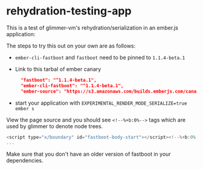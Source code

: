 # rehydration-testing-app

This is a test of glimmer-vm's rehydration/serialization in an ember.js application:

The steps to try this out on your own are as follows:

- `ember-cli-fastboot` and `fastboot` need to be pinned to `1.1.4-beta.1`
- Link to this tarbal of ember canary

  ```json
    "fastboot": "^1.1.4-beta.1",
    "ember-cli-fastboot": "^1.1.4-beta.1",
    "ember-source": "https://s3.amazonaws.com/builds.emberjs.com/canary/shas/462c33ff573a271edc4bcd907025e190d327f8a6.tgz",
  ```

- start your application with `EXPERIMENTAL_RENDER_MODE_SERIALIZE=true ember s`


View the page source and you should see `<!--%+b:0%-->` tags which are used by glimmer to denote node trees.
```js
<script type="x/boundary" id="fastboot-body-start"></script><!--%+b:0%--><!--%+b:1%--><!--%+b:2%-->`
...
```

Make sure that you don't have an older version of fastboot in your dependencies.
